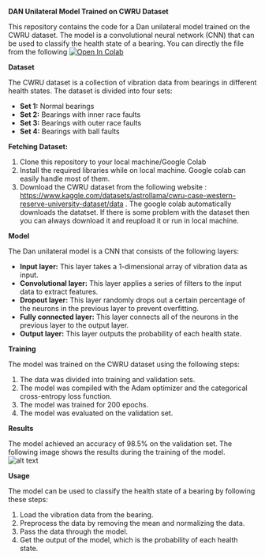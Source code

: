 **DAN Unilateral Model Trained on CWRU Dataset**

This repository contains the code for a Dan unilateral model trained on the CWRU dataset. The model is a convolutional neural network (CNN) that can be used to classify the health state of a bearing.
You can directly the file from the following [![Open In Colab](https://colab.research.google.com/assets/colab-badge.svg)](https://colab.research.google.com/drive/1RflxmpM7Iw9M0u6zPo8Ma5O-ZSHggejd?usp=sharing)

**Dataset**

The CWRU dataset is a collection of vibration data from bearings in different health states. The dataset is divided into four sets:

* **Set 1:** Normal bearings
* **Set 2:** Bearings with inner race faults
* **Set 3:** Bearings with outer race faults
* **Set 4:** Bearings with ball faults

**Fetching Dataset:**

1. Clone this repository to your local machine/Google Colab
2. Install the required libraries while on local machine. Google colab can easily handle most of them.
3. Download the CWRU dataset from the following website : https://www.kaggle.com/datasets/astrollama/cwru-case-western-reserve-university-dataset/data .
   The google colab automatically downloads the datatset. If there is some problem with the dataset then you can always download it and reupload it or run in local machine. 

**Model**

The Dan unilateral model is a CNN that consists of the following layers:

* **Input layer:** This layer takes a 1-dimensional array of vibration data as input.
* **Convolutional layer:** This layer applies a series of filters to the input data to extract features.
* **Dropout layer:** This layer randomly drops out a certain percentage of the neurons in the previous layer to prevent overfitting.
* **Fully connected layer:** This layer connects all of the neurons in the previous layer to the output layer.
* **Output layer:** This layer outputs the probability of each health state.

**Training**

The model was trained on the CWRU dataset using the following steps:

1. The data was divided into training and validation sets.
2. The model was compiled with the Adam optimizer and the categorical cross-entropy loss function.
3. The model was trained for 200 epochs.
4. The model was evaluated on the validation set.

**Results**

The model achieved an accuracy of 98.5% on the validation set. The following image shows the results during the training of the model.
![alt text](image.png)

**Usage**

The model can be used to classify the health state of a bearing by following these steps:

1. Load the vibration data from the bearing.
2. Preprocess the data by removing the mean and normalizing the data.
3. Pass the data through the model.
4. Get the output of the model, which is the probability of each health state.
